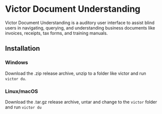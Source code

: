 ﻿# Victor Document Understanding
Victor Document Understanding is a auditory user interface to assist blind users in navigating, querying, and understanding business documents like invoices, receipts, tax forms, and training manuals.


## Installation

### Windows
Download the .zip release archive, unzip to a folder like victor and run `victor du`.


### Linux/macOS
Download the .tar.gz release archive, untar and change to the `victor` folder and run `victor du`